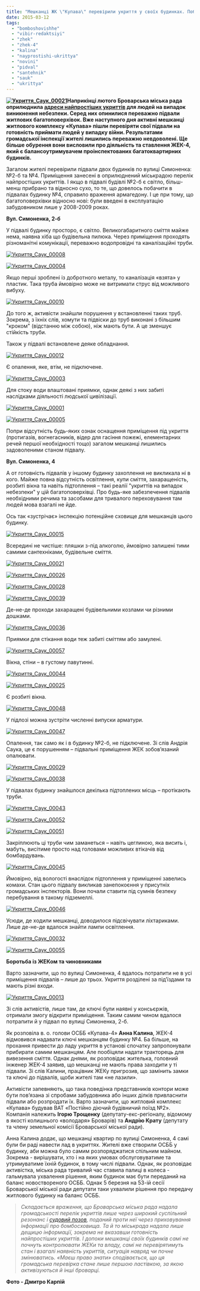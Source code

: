 ```yaml
---
title: "Мешканці ЖК \"Купава\" перевірили укриття у своїх будинках. Побачене шокувало - ФОТО"
date: 2015-03-12
tags: 
  - "bomboshovishhe"
  - "vibir-redaktsiyi"
  - "zhek"
  - "zhek-4"
  - "kalina"
  - "nayprostishi-ukrittya"
  - "novini"
  - "pidval"
  - "santehnik"
  - "sauk"
  - "ukrittya"
---
```


**[![Укриття_Саук_00021](https://mpz.brovary.org/wp-content/uploads/2015/03/Ukrittya_Sauk_00021.jpg)](https://mpz.brovary.org/wp-content/uploads/2015/03/Ukrittya_Sauk_00021.jpg)Наприкінці лютого Броварська міська рада оприлюднила [адреси найпростіших укриттів](https://mpz.brovary.org/miska-rada-oprilyudnila-perelik-ukrittiv-na-vipadok-nebezpeki-hovatisya-radyat-u-pidvalah/) для людей на випадок виникнення небезпеки. Серед них опинилися переважно підвали житлових багатоповерхівок. Вже наступного дня активні мешканці житлового комплексу «Купава» пішли перевіряти свої підвали на готовність приймати людей у випадку війни. Результатами громадської інспекції жителі лишились переважно невдоволені. Ще більше обурення вони висловили про діяльність та ставлення ЖЕК-4, який є балансоутримувачем проінспектованих багатоквартирних будинків.**

Загалом жителі перевірили підвали двох будинків по вулиці Симоненка: №2-б та №4. Приміщення занесені в оприлюднений міськрадою перелік найпростіших укриттів. І якщо в підвалі будівлі №2-б є світло, більш-менш прибрано та відносно сухо, то те, що довелось побачити в підвалах будинку №4, справило враження армагедону. І це при тому, що багатоповерхівки відносно нові: були введені в експлуатацію забудовником лише у 2008-2009 роках.

**Вул. Симоненка, 2-б**

У підвалі будинку просторо, є світло. Великогабаритного сміття майже нема, наявна хіба що будівельна пилюка. Через приміщення проходять різноманітні комунікації, переважно водопровідні та каналізаційні труби.

[![Укриття_Саук_00008](https://mpz.brovary.org/wp-content/uploads/2015/03/Ukrittya_Sauk_00008.jpg)](https://mpz.brovary.org/wp-content/uploads/2015/03/Ukrittya_Sauk_00008.jpg)

[![Укриття_Саук_00004](https://mpz.brovary.org/wp-content/uploads/2015/03/Ukrittya_Sauk_00004.jpg)](https://mpz.brovary.org/wp-content/uploads/2015/03/Ukrittya_Sauk_00004.jpg)

Якщо перші зроблені із добротного металу, то каналізація «взята» у пластик. Така труба ймовірно може не витримати струс від можливого вибуху.

[![Укриття_Саук_00010](https://mpz.brovary.org/wp-content/uploads/2015/03/Ukrittya_Sauk_00010.jpg)](https://mpz.brovary.org/wp-content/uploads/2015/03/Ukrittya_Sauk_00010.jpg)

До того ж, активісти знайшли порушення у встановленні таких труб. Зокрема, з їхніх слів, хомути та підвіски до труб виконані з більшим "кроком" (відстанню між собою), ніж мають бути. А це зменшує стійкість труби.

Також у підвалі встановлене деяке обладнання.

[![Укриття_Саук_00012](https://mpz.brovary.org/wp-content/uploads/2015/03/Ukrittya_Sauk_00012.jpg)](https://mpz.brovary.org/wp-content/uploads/2015/03/Ukrittya_Sauk_00012.jpg)

Є опалення, яке, втім, не підключене.

[![Укриття_Саук_00003](https://mpz.brovary.org/wp-content/uploads/2015/03/Ukrittya_Sauk_00003.jpg)](https://mpz.brovary.org/wp-content/uploads/2015/03/Ukrittya_Sauk_00003.jpg)

Для стоку води влаштовані приямки, однак деякі з них забиті наслідками діяльності людської цивілізації.

[![Укриття_Саук_00001](https://mpz.brovary.org/wp-content/uploads/2015/03/Ukrittya_Sauk_00001.jpg)](https://mpz.brovary.org/wp-content/uploads/2015/03/Ukrittya_Sauk_00001.jpg)

[![Укриття_Саук_00005](https://mpz.brovary.org/wp-content/uploads/2015/03/Ukrittya_Sauk_00005.jpg)](https://mpz.brovary.org/wp-content/uploads/2015/03/Ukrittya_Sauk_00005.jpg)

Попри відсутність будь-яких ознак оснащення приміщення під укриття (протигазів, вогнегасників, відер для гасіння пожежі, елементарних речей першої необхідності тощо) загалом мешканці лишились задоволеними станом підвалу.

**Вул. Симоненка, 4**

А от готовність підвалів у іншому будинку захоплення не викликала ні в кого. Майже повна відсутність освітлення, купи сміття, захаращеність, розбиті вікна та навіть підтоплення – такі реалії "укриттів на випадок небезпеки" у цій багатоповерхівці. Про будь-яке забезпечення підвалів необхідними речима та засобами для тривалого переховування там людей мова взагалі не йде.

Ось так «зустрічає» інспекцію потенційне сховище для мешканців цього будинку.

[![Укриття_Саук_00015](https://mpz.brovary.org/wp-content/uploads/2015/03/Ukrittya_Sauk_00015.jpg)](https://mpz.brovary.org/wp-content/uploads/2015/03/Ukrittya_Sauk_00015.jpg)

Всередині не чистіше: пляшки з-під алкоголю, ймовірно залишені тими самими сантехніками, будівельне сміття.

[![Укриття_Саук_00021](https://mpz.brovary.org/wp-content/uploads/2015/03/Ukrittya_Sauk_00021.jpg)](https://mpz.brovary.org/wp-content/uploads/2015/03/Ukrittya_Sauk_00021.jpg)

[![Укриття_Саук_00026](https://mpz.brovary.org/wp-content/uploads/2015/03/Ukrittya_Sauk_00026.jpg)](https://mpz.brovary.org/wp-content/uploads/2015/03/Ukrittya_Sauk_00026.jpg)

[![Укриття_Саук_00028](https://mpz.brovary.org/wp-content/uploads/2015/03/Ukrittya_Sauk_00028.jpg)](https://mpz.brovary.org/wp-content/uploads/2015/03/Ukrittya_Sauk_00028.jpg)

[![Укриття_Саук_00039](https://mpz.brovary.org/wp-content/uploads/2015/03/Ukrittya_Sauk_00039.jpg)](https://mpz.brovary.org/wp-content/uploads/2015/03/Ukrittya_Sauk_00039.jpg)

Де-не-де проходи захаращені будівельними козлами чи різними дошками.

[![Укриття_Саук_00036](https://mpz.brovary.org/wp-content/uploads/2015/03/Ukrittya_Sauk_00036.jpg)](https://mpz.brovary.org/wp-content/uploads/2015/03/Ukrittya_Sauk_00036.jpg)

Приямки для стікання води теж забиті сміттям або замулені.

[![Укриття_Саук_00057](https://mpz.brovary.org/wp-content/uploads/2015/03/Ukrittya_Sauk_00057.jpg)](https://mpz.brovary.org/wp-content/uploads/2015/03/Ukrittya_Sauk_00057.jpg)

Вікна, стіни – в густому павутинні.

[![Укриття_Саук_00044](https://mpz.brovary.org/wp-content/uploads/2015/03/Ukrittya_Sauk_00044.jpg)](https://mpz.brovary.org/wp-content/uploads/2015/03/Ukrittya_Sauk_00044.jpg)

[![Укриття_Саук_00025](https://mpz.brovary.org/wp-content/uploads/2015/03/Ukrittya_Sauk_00025.jpg)](https://mpz.brovary.org/wp-content/uploads/2015/03/Ukrittya_Sauk_00025.jpg)

Є розбиті вікна.

[![Укриття_Саук_00048](https://mpz.brovary.org/wp-content/uploads/2015/03/Ukrittya_Sauk_00048.jpg)](https://mpz.brovary.org/wp-content/uploads/2015/03/Ukrittya_Sauk_00048.jpg)

У підлозі можна зустріти численні випуски арматури.

[![Укриття_Саук_00047](https://mpz.brovary.org/wp-content/uploads/2015/03/Ukrittya_Sauk_00047.jpg)](https://mpz.brovary.org/wp-content/uploads/2015/03/Ukrittya_Sauk_00047.jpg)

Опалення, так само як і в будинку №2-б, не підключене. Зі слів Андрія Саука, це є порушенням – підвальні приміщення ЖЕК зобов’язаний опалювати.

[![Укриття_Саук_00029](https://mpz.brovary.org/wp-content/uploads/2015/03/Ukrittya_Sauk_00029.jpg)](https://mpz.brovary.org/wp-content/uploads/2015/03/Ukrittya_Sauk_00029.jpg)

[![Укриття_Саук_00038](https://mpz.brovary.org/wp-content/uploads/2015/03/Ukrittya_Sauk_00038.jpg)](https://mpz.brovary.org/wp-content/uploads/2015/03/Ukrittya_Sauk_00038.jpg)

У підвалах будинку знайшлося декілька підтоплених місць – протікають труби.

[![Укриття_Саук_00043](https://mpz.brovary.org/wp-content/uploads/2015/03/Ukrittya_Sauk_00043.jpg)](https://mpz.brovary.org/wp-content/uploads/2015/03/Ukrittya_Sauk_00043.jpg)

[![Укриття_Саук_00052](https://mpz.brovary.org/wp-content/uploads/2015/03/Ukrittya_Sauk_00052.jpg)](https://mpz.brovary.org/wp-content/uploads/2015/03/Ukrittya_Sauk_00052.jpg)

[![Укриття_Саук_00051](https://mpz.brovary.org/wp-content/uploads/2015/03/Ukrittya_Sauk_00051.jpg)](https://mpz.brovary.org/wp-content/uploads/2015/03/Ukrittya_Sauk_00051.jpg)

Закріплюють ці труби чим заманеться – навіть цеглиною, яка висить і, мабуть, висітиме просто над головами можливих втікачів від бомбардувань.

[![Укриття_Саук_00045](https://mpz.brovary.org/wp-content/uploads/2015/03/Ukrittya_Sauk_00045.jpg)](https://mpz.brovary.org/wp-content/uploads/2015/03/Ukrittya_Sauk_00045.jpg)

Ймовірно, від вологості внаслідок підтоплення у приміщенні завелись комахи. Стан цього підвалу викликав занепокоєння у присутніх громадських інспекторів. Вони почали ставити під сумнів безпеку перебування в такому підземеллі.

[![Укриття_Саук_00046](https://mpz.brovary.org/wp-content/uploads/2015/03/Ukrittya_Sauk_00046.jpg)](https://mpz.brovary.org/wp-content/uploads/2015/03/Ukrittya_Sauk_00046.jpg)

Усюди, де ходили мешканці, доводилося підсвічувати ліхтариками. Лише де-не-де вдалося знайти лампи освітлення.

[![Укриття_Саук_00032](https://mpz.brovary.org/wp-content/uploads/2015/03/Ukrittya_Sauk_00032.jpg)](https://mpz.brovary.org/wp-content/uploads/2015/03/Ukrittya_Sauk_00032.jpg)

[![Укриття_Саук_00055](https://mpz.brovary.org/wp-content/uploads/2015/03/Ukrittya_Sauk_00055.jpg)](https://mpz.brovary.org/wp-content/uploads/2015/03/Ukrittya_Sauk_00055.jpg)

**Боротьба із ЖЕКом та чиновниками**

Варто зазначити, що по вулиці Симоненка, 4 вдалось потрапити не в усі приміщення підвалів – лише до трьох. Укриття розділені за під’їздами та мають різні входи.

[![Укриття_Саук_00013](https://mpz.brovary.org/wp-content/uploads/2015/03/Ukrittya_Sauk_00013.jpg)](https://mpz.brovary.org/wp-content/uploads/2015/03/Ukrittya_Sauk_00013.jpg)

Зі слів активістів, лише там, де ключі були наявні у консьєржів, отримали змогу відкрити приміщення. Таким самим чином вдалося потрапити й у підвал по вулиці Симоненка, 2-б.

Як розповіла в. о. голови ОСББ «Купава-4» **Анна Калина**, ЖЕК-4 відмовився надавати ключі мешканцям будинку №4. Ба більше, на прохання привести до ладу укриття в установі спочатку запропонували прибирати самим мешканцям. Але пообіцяли надати тракторець для вивезення сміття. Однак днями, як розповідає жителька, головний інженер ЖЕК-4 заявив, що мешканці не мають права заходити у ті підвали. Зі слів Калини, працівник ЖЕКу пригрозив, що замінить замки та ключі до підвалів, щоби жителі там «не лазили».

Активісти запевняють, що така поведінка представників контори може бути пов’язана зі спробами забудовника або інших ділків привласнити підвали або розпродати їх. Варто зазначити, що житловий комплекс «Купава» будував ВАТ «Постійно діючий будівничий поїзд №2». Компанія належить **Ігорю Трощенку** (депутату-екс-регіоналу, відомому в якості колишнього «володаря» Броварів) та **Андрію Крату** (депутату та члену земельної комісії Броварської міської ради).

Анна Калина додає, що мешканці квартир по вулиці Симоненка, 4 самі були би раді навести лад в укриттях. Жителі вже створили ОСББ у будинку, аби можна було самим розпоряджатися спільним майном. Зокрема - вирішувати, хто і на яких умовах обслуговуватиме та утримуватиме їхній будинок, в тому числі підвали. Однак, як розповідає активістка, міська рада тривалий час ставила палиці в колеса - гальмувала ухвалення рішення, яким будинок має бути переданий на баланс новоствореного ОСББ. Однак 5 березня на 53-ій сесії Броварської міської ради депутати таки ухвалили рішення про передачу житлового будинку на баланс ОСББ.

> _Складається враження, що Броварська міська рада надала громадськості перелік укриттів лише через широкий суспільний резонанс і [судовий позов](https://mpz.brovary.org/bomboshovishha-brovariv-miskrada-prihovuye-a-sud-ruki-umivaye/), поданий проти неї через приховування інформації про бомбосховища. Та й то міськрада надала лише дещицю інформації, зокрема не вказавши готовність найпростіших укриттів. І допоки мешканці своїх будинків самі не почнуть контролювати ЖЕКи та владу, самі не перевірятимуть стан і взагалі наявність укриттів, ситуація навряд чи почне змінюватись. «Маєш право знати» сподівається, що ця громадська перевірка стане лише першою ластівкою, за якою активізуються й інші броварці._

**Фото - Дмитро Карпій**
